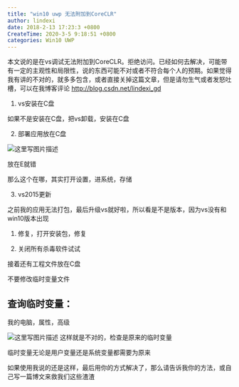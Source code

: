 ```yaml
---
title: "win10 uwp 无法附加到CoreCLR"
author: lindexi
date: 2018-2-13 17:23:3 +0800
CreateTime: 2020-3-5 9:18:51 +0800
categories: Win10 UWP
---
```


本文说的是在vs调试无法附加到CoreCLR。拒绝访问。已经如何去解决，可能带有一定的主观性和局限性，说的东西可能不对或者不符合每个人的预期。如果觉得我有讲的不对的，就多多包含，或者直接关掉这篇文章，但是请勿生气或者发怒吐槽，可以在我博客评论 http://blog.csdn.net/lindexi_gd

<!--more-->



<div id="toc"></div>

1. vs安装在C盘

 如果不是安装在C盘，把vs卸载，安装在C盘

2. 部署应用放在C盘

 ![这里写图片描述](http://img.blog.csdn.net/20160620090717158)

 放在E就错

 那么这个在哪，其实打开设置，进系统，存储

3. vs2015更新

  之前我的应用无法打包，最后升级vs就好啦，所以看是不是版本，因为vs没有和win10版本出现
  
1. 修复，打开安装包，修复

2. 关闭所有杀毒软件试试

接着还有工程文件放在C盘

不要修改临时变量文件

## 查询临时变量：

我的电脑，属性，高级

![这里写图片描述](http://img.blog.csdn.net/20160620091524560)
这样就是不对的，检查是原来的临时变量

临时变量无论是用户变量还是系统变量都需要为原来

如果使用我说的还是这样，最后用你的方式解决了，那么请告诉我你的方法，或自己写一篇博文来救我们这些渣渣


